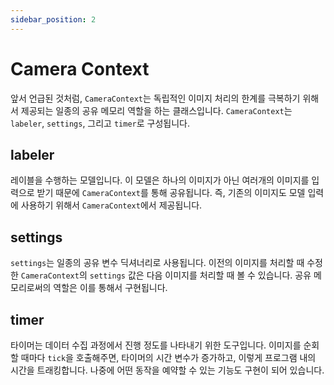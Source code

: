 ```yaml
---
sidebar_position: 2
---
```


# Camera Context

앞서 언급된 것처럼, `CameraContext`는 독립적인 이미지 처리의 한계를 극복하기 위해서 제공되는 일종의 공유 메모리 역할을 하는 클래스입니다. `CameraContext`는 `labeler`, `settings`, 그리고 `timer`로 구성됩니다.

## labeler
레이블을 수행하는 모델입니다. 이 모델은 하나의 이미지가 아닌 여러개의 이미지를 입력으로 받기 때문에 `CameraContext`를 통해 공유됩니다. 즉, 기존의 이미지도 모델 입력에 사용하기 위해서 `CameraContext`에서 제공됩니다.

## settings
`settings`는 일종의 공유 변수 딕셔너리로 사용됩니다. 이전의 이미지를 처리할 때 수정한 `CameraContext`의 `settings` 값은 다음 이미지를 처리할 때 볼 수 있습니다. 공유 메모리로써의 역할은 이를 통해서 구현됩니다.

## timer
타이머는 데이터 수집 과정에서 진행 정도를 나타내기 위한 도구입니다. 이미지를 순회할 때마다 `tick`을 호출해주면, 타이머의 시간 변수가 증가하고, 이렇게 프로그램 내의 시간을 트래킹합니다. 나중에 어떤 동작을 예약할 수 있는 기능도 구현이 되어 있습니다.